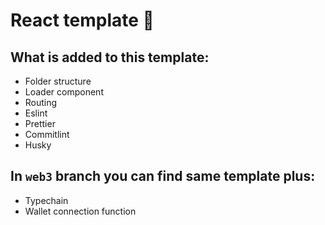 # React template 📑
## What is added to this template:
- Folder structure
- Loader component
- Routing
- Eslint
- Prettier
- Commitlint
- Husky
## In `web3` branch you can find same template plus:
- Typechain
- Wallet connection function
